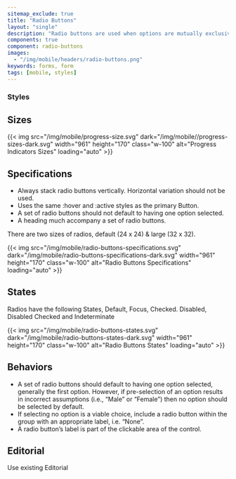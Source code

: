 ```yaml
---
sitemap_exclude: true
title: "Radio Buttons"
layout: "single"
description: "Radio buttons are used when options are mutually exclusive."
components: true
component: radio-buttons
images:
  - "/img/mobile/headers/radio-buttons.png"
keywords: forms, form
tags: [mobile, styles]
---
```

### Styles

## Sizes

{{< img src="/img/mobile/progress-size.svg" dark="/img/mobile//progress-sizes-dark.svg" width="961" height="170" class="w-100" alt="Progress Indicators Sizes" loading="auto" >}}

## Specifications

- Always stack radio buttons vertically. Horizontal variation should not be used.
- Uses the same :hover and :active styles as the primary Button.
- A set of radio buttons should not default to having one option selected.
- A heading much accompany a set of radio buttons.

There are two sizes of radios,  default (24 x 24) & large (32 x 32).

{{< img src="/img/mobile/radio-buttons-specifications.svg" dark="/img/mobile/radio-buttons-specifications-dark.svg" width="961" height="170" class="w-100" alt="Radio Buttons Specifications" loading="auto" >}}

## States

Radios have the following States, Default, Focus, Checked. Disabled, Disabled Checked and Indeterminate

{{< img src="/img/mobile/radio-buttons-states.svg" dark="/img/mobile/radio-buttons-states-dark.svg" width="961" height="170" class="w-100" alt="Radio Buttons States" loading="auto" >}}

## Behaviors

- A set of radio buttons should default to having one option selected, generally the first option. However, if pre-selection of an option results in incorrect assumptions (i.e., “Male” or “Female”) then no option should be selected by default.
- If selecting no option is a viable choice, include a radio button within the group with an appropriate label, i.e. “None”.
- A radio button’s label is part of the clickable area of the control.

## Editorial

Use existing Editorial
